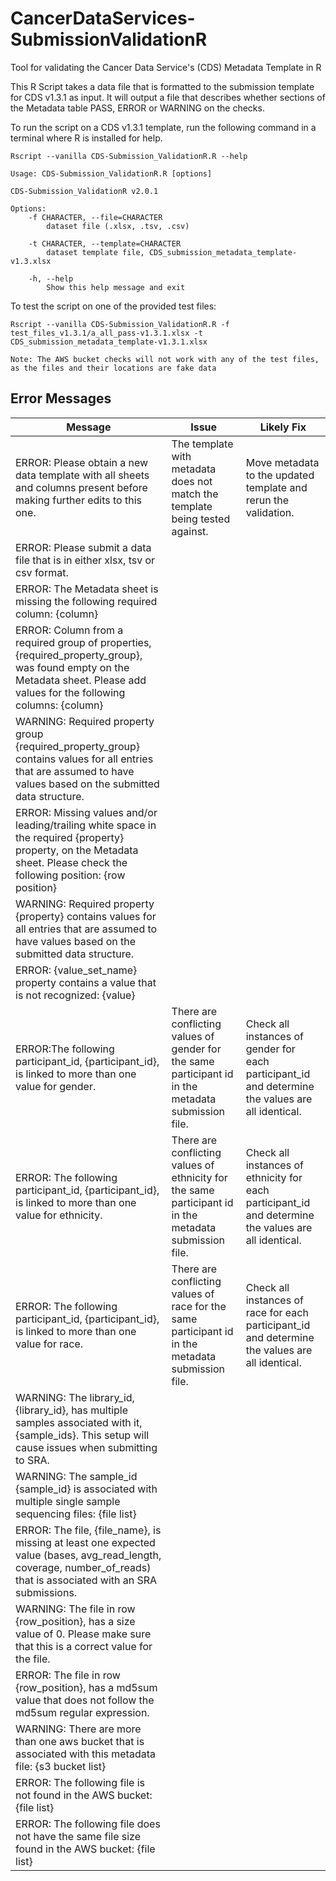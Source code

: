 # CancerDataServices-SubmissionValidationR
Tool for validating the Cancer Data Service's (CDS) Metadata Template in R

This R Script takes a data file that is formatted to the submission template for CDS v1.3.1 as input. It will output a file that describes whether sections of the Metadata table PASS, ERROR or WARNING on the checks.

To run the script on a CDS v1.3.1 template, run the following command in a terminal where R is installed for help.

```
Rscript --vanilla CDS-Submission_ValidationR.R --help
```


```
Usage: CDS-Submission_ValidationR.R [options]

CDS-Submission_ValidationR v2.0.1

Options:
	-f CHARACTER, --file=CHARACTER
		dataset file (.xlsx, .tsv, .csv)

	-t CHARACTER, --template=CHARACTER
		dataset template file, CDS_submission_metadata_template-v1.3.xlsx

	-h, --help
		Show this help message and exit
```

To test the script on one of the provided test files:

```
Rscript --vanilla CDS-Submission_ValidationR.R -f test_files_v1.3.1/a_all_pass-v1.3.1.xlsx -t CDS_submission_metadata_template-v1.3.1.xlsx
```

`Note: The AWS bucket checks will not work with any of the test files, as the files and their locations are fake data`


## Error Messages

|Message|Issue|Likely Fix|
|-------|-----|----------|
|ERROR: Please obtain a new data template with all sheets and columns present before making further edits to this one.|The template with metadata does not match the template being tested against.|Move metadata to the updated template and rerun the validation.|
|ERROR: Please submit a data file that is in either xlsx, tsv or csv format.|||
|ERROR: The Metadata sheet is missing the following required column: {column}|||
|ERROR: Column from a required group of properties, {required_property_group}, was found empty on the Metadata sheet. Please add values for the following columns: {column} |||
|WARNING: Required property group {required_property_group} contains values for all entries that are assumed to have values based on the submitted data structure.|||
|ERROR: Missing values and/or leading/trailing white space in the required {property} property, on the Metadata sheet. Please check the following position: {row position}|||
|WARNING: Required property {property} contains values for all entries that are assumed to have values based on the submitted data structure.||
|ERROR: {value_set_name} property contains a value that is not recognized: {value}|||
|ERROR:The following participant_id, {participant_id}, is linked to more than one value for gender.|There are conflicting values of gender for the same participant id in the metadata submission file.|Check all instances of gender for each participant_id and determine the values are all identical. |
|ERROR: The following participant_id, {participant_id}, is linked to more than one value for ethnicity.|There are conflicting values of ethnicity for the same participant id in the metadata submission file.|Check all instances of ethnicity for each participant_id and determine the values are all identical.|
|ERROR: The following participant_id, {participant_id}, is linked to more than one value for race.|There are conflicting values of race for the same participant id in the metadata submission file.|Check all instances of race for each participant_id and determine the values are all identical.|
|WARNING: The library_id, {library_id}, has multiple samples associated with it, {sample_ids}. This setup will cause issues when submitting to SRA.|||
|WARNING: The sample_id {sample_id} is associated with multiple single sample sequencing files: {file list}|||
|ERROR: The file, {file_name}, is missing at least one expected value (bases, avg_read_length, coverage, number_of_reads) that is associated with an SRA submissions.|||
|WARNING: The file in row {row_position}, has a size value of 0. Please make sure that this is a correct value for the file.|||
|ERROR: The file in row {row_position}, has a md5sum value that does not follow the md5sum regular expression.|||
|WARNING: There are more than one aws bucket that is associated with this metadata file: {s3 bucket list}|||
|ERROR: The following file is not found in the AWS bucket: {file list}|||
|ERROR: The following file does not have the same file size found in the AWS bucket: {file list}|||

